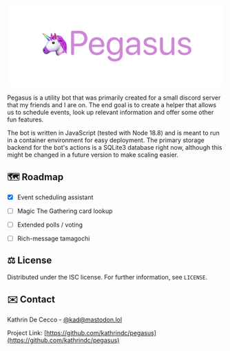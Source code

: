 ![Banner Image](.github/banner.png)

Pegasus is a utility bot that was primarily created for a small discord server that my friends and I are on. The end goal is to create a helper that allows us to schedule events, look up relevant information and offer some other fun features.

The bot is written in JavaScript (tested with Node 18.8) and is meant to run in a container environment for easy deployment. The primary storage backend for the bot's actions is a SQLite3 database right now, although this might be changed in a future version to make scaling easier.

## 🗺️ Roadmap

* [x] Event scheduling assistant

* [ ] Magic The Gathering card lookup

* [ ] Extended polls / voting

* [ ] Rich-message tamagochi

## ⚖️ License

Distributed under the ISC license. For further information, see `LICENSE`.

## ✉️ Contact

Kathrin De Cecco - [@kad@mastodon.lol](https://mastodon.lol/@kad)

Project Link: [https://github.com/kathrindc/pegasus](https://github.com/kathrindc/pegasus)
